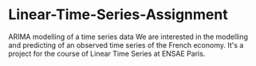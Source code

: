 # Linear-Time-Series-Assignment
ARIMA modelling of a time series data
We are interested in the modelling and predicting of an observed time series of the French economy.
It's a project for the course of Linear Time Series at ENSAE Paris.
